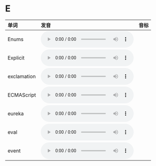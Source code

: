 
# E

| 单词  | 发音 | 音标 |
| :-- | :-- | :-- |
| Enums | <audio :src="$withBase('/audio/Enums.mp3')" controls="controls" controlslist="nodownload"></audio> |  |
| Explicit | <audio :src="$withBase('/audio/Explicit.mp3')" controls="controls" controlslist="nodownload"></audio> |  |
| exclamation | <audio :src="$withBase('/audio/exclamation.mp3')" controls="controls" controlslist="nodownload"></audio> |  |
| ECMAScript | <audio :src="$withBase('/audio/ECMAScript.mp3')" controls="controls" controlslist="nodownload"></audio> |  |
| eureka | <audio :src="$withBase('/audio/eureka.mp3')" controls="controls" controlslist="nodownload"></audio> |  |
| eval | <audio :src="$withBase('/audio/eval.mp3')" controls="controls" controlslist="nodownload"></audio> |  |
| event | <audio :src="$withBase('/audio/event.mp3')" controls="controls" controlslist="nodownload"></audio> |  |
